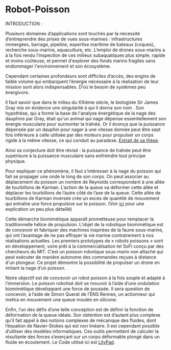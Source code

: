 # Robot-Poisson

INTRODUCTION :

Plusieurs domaines d’applications sont touchés par la nécessité d’entreprendre des prises de vues sous-marines : infrastructures immergées, barrage, pipeline, expertise maritime de bateaux (coques), recherche sous-marine, aquaculture, etc. L’emploi de drones sous-marins a à la fois rendu l’inspection de ces milieux subaquatiques plus simple, rapide et moins coûteuse, et permet d'explorer des fonds marins fragiles sans endommager l'environnement et son écosystème.

Cependant certaines profondeurs sont difficiles d’accès, des engins de faible volume qui embarquent l’énergie nécessaire à la réalisation de leur mission sont alors indispensables. D’où le besoin de systèmes peu énergivore.

Il faut savoir que dans le milieu du XXième siècle, le biologiste Sir James Gray mis en évidence une singularité à qui il donna son nom . Son hypothèse, qui a formé la base de l'analyse énergétique de la nage des dauphins par Gray, était qu'un animal qui nage dépense essentiellement son énergie musculaire pour surmonter la traînée. Or il énonça que la puissance dépensée par un dauphin pour nager à une vitesse donnée peut être sept fois inférieure à celle utilisée par des moteurs pour propulser un corps rigide à la même vitesse, ce qui conduit au paradoxe. [Extrait de sa thèse](https://jeb.biologists.org/content/jexbio/13/2/192.full.pdf).

Ainsi sa conjecture doit être révisé :  la puissance de traînée peut être supérieure à la puissance musculaire sans enfreindre tout principe physique.

Pour expliquer ce phénomène, il faut s’intéresser à la nage du poisson qui fait se propager une onde le long de son corps. On peut associer au déplacement du poisson un nombre de Reynolds correspondant à une allée de tourbillons de Karman. L’action de la queue va déformer cette allée et déplacer les tourbillons de l’autre côté de l’axe de la queue. Cette allée de tourbillons de Karman inversée crée un excès de quantité de mouvement qui entraîne une force propulsive sur le poisson. (Voir [ici](https://github.com/mgallois/Robot-Poisson/blob/master/explication%20rapide%20ph%C3%A9nom%C3%A8ne.md) pour une explication un peu plus détaillé)

Cette démarche biomimétique apparaît prometteuse pour remplacer la traditionnelle hélice de propulsion. L’objet de la robotique biomimétique est de concevoir et fabriquer des machines inspirées de la faune sous-marine, qui ont l’avantage de ne pas effrayer la vie marine contrairement à nos réalisations actuelles. Les premiers prototypes de « robots poissons » sont en développement, voire prêt à la commercialisation tel SoFi conçu par des chercheurs du MIT. C’est un poisson robotique sous-marin non attaché qui peut exécuter de manière autonome des commandes reçues à distance d'un plongeur. Ce projet démontre la possibilité de propulser un drone en imitant la nage d’un poisson.

Notre objectif est de concevoir un robot poisson à la fois souple et adapté à l’immersion. Le poisson robotisé doit se mouvoir à l’aide d’une ondulation biomimétique développant une force de poussée. Il sera question de concevoir, à l’aide de Simon Querat de l’ENS Rennes, un actionneur qui mettra en mouvement une queue moulée en silicone.

Enfin, l’un des défis d’une telle conception est de définir la fonction de déformation de la queue idéale. Son obtention est d’autant plus complexe qu’il fait appel à des notions complexes de mécanique des fluides, dont l’équation de Navier-Stokes qui est non linéaire. Il est cependant possible d’utiliser des modèles informatiques. Ces outils permettent de calculer la résultante des forces s’exerçant sur un corps déformable plongé dans un fluide en écoulement. Le Code utilisé ici est [LilyPad](https://github.com/weymouth/lily-pad).



  
